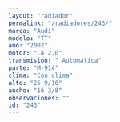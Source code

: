 ```yaml
---
layout: "radiador"
permalink: "/radiadores/243/"
marca: "Audi"
modelo: "TT"
ano: "2002"
motor: "L4 2.0"
transmision: " Automática"
parte: "M-914"
clima: "Con clima"
alto: "25 9/16"
ancho: "16 3/8"
observaciones: ""
id: "243"
---
```



